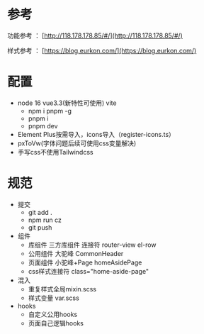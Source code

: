 # 参考

功能参考 ： [http://118.178.178.85/#/](http://118.178.178.85/#/)

样式参考 ： [https://blog.eurkon.com/](https://blog.eurkon.com/)

# 配置

- node 16 vue3.3(新特性可使用) vite
    - npm i pnpm -g
    - pnpm i
    - pnpm dev
- Element Plus按需导入，icons导入（register-icons.ts）
- pxToVw(字体问题后续可使用css变量解决)
- 手写css不使用Tailwindcss

# 规范

- 提交 
    - git add .
    - npm run cz
    - git push
- 组件
    - 库组件 三方库组件 连接符 router-view    el-row
    - 公用组件 大驼峰 CommonHeader
    - 页面组件 小驼峰+Page homeAsidePage
    - css样式连接符  class="home-aside-page"
- 混入
    - 重复样式全局mixin.scss
    - 样式变量 var.scss
- hooks
    - 自定义公用hooks
    - 页面自己逻辑hooks